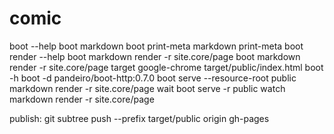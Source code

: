 # comic


boot --help
boot markdown
boot print-meta markdown print-meta
boot render --help
boot markdown render -r site.core/page
boot markdown render -r site.core/page target
google-chrome target/public/index.html
boot -h
boot -d pandeiro/boot-http:0.7.0
boot serve --resource-root public markdown render -r site.core/page wait
boot serve -r public watch markdown render -r site.core/page

publish:
git subtree push --prefix target/public origin gh-pages
